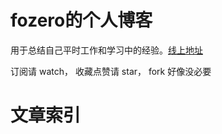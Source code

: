 # fozero的个人博客

用于总结自己平时工作和学习中的经验。[线上地址](http://blog.diankr.cn)

订阅请 watch， 收藏点赞请 star， fork 好像没必要



# 文章索引